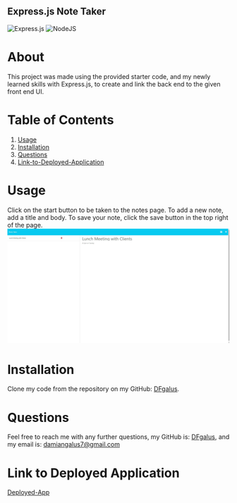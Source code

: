 ## Express.js Note Taker
![Express.js](https://img.shields.io/badge/express.js-%23404d59.svg?style=for-the-badge&logo=express&logoColor=%2361DAFB)  ![NodeJS](https://img.shields.io/badge/node.js-6DA55F?style=for-the-badge&logo=node.js&logoColor=white)

# About
 This project was made using the provided starter code, and my newly learned skills with Express.js, to create and link the back end to the given front end UI.
  
 # Table of Contents
 1. [Usage](#usage)
 2. [Installation](#installation)
 3. [Questions](#questions)
 4. [Link-to-Deployed-Application](#link-to-deployed-application)
  
# Usage
  
  Click on the start button to be taken to the notes page. To add a new note, add a title and body. To save your note, click the save button in the top right of the page.
  ![Image](./images/Screenshot%202023-02-16%20220420.jpg)


# Installation
  
Clone my code from the repository on my GitHub: [DFgalus](https//:github.com/DFgalus). 

# Questions
  
Feel free to reach me with any further questions, my GitHub is: [DFgalus](https//:github.com/DFgalus), and my email is: [damiangalus7@gmail.com](mailto:damiangalus7@gmail.com)

# Link to Deployed Application
[Deployed-App](https://express-note-taker-dfgalus.herokuapp.com/)
  